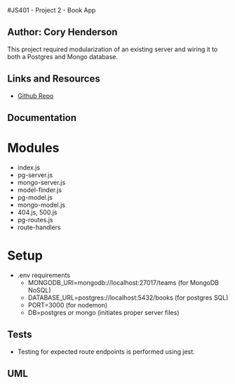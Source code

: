 #JS401 - Project 2 - Book App
## Author: Cory Henderson
This project required modularization of an existing server and wiring it to both a Postgres and Mongo database.

## Links and Resources
- [Github Repo](https://github.com/401-advanced-javascript-1/book-app)

## Documentation

# Modules
- index.js
- pg-server.js
- mongo-server.js
- model-finder.js
- pg-model.js
- mongo-model.js
- 404.js, 500.js
- pg-routes.js
- route-handlers


# Setup
- .env requirements
    - MONGODB_URI=mongodb://localhost:27017/teams (for MongoDB NoSQL)
    - DATABASE_URL=postgres://localhost:5432/books (for postgres SQL)
    - PORT=3000 (for nodemon)
    - DB=postgres or mongo (initiates proper server files)

## Tests
- Testing for expected route endpoints is performed using jest.

## UML
